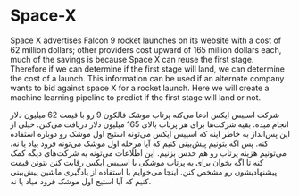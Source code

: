 # Space-X
Space X advertises Falcon 9 rocket launches on its website with a cost of 62 million dollars; other providers cost upward of 165 million dollars each, much of the savings is because Space X can reuse the first stage. Therefore if we can determine if the first stage will land, we can determine the cost of a launch. This information can be used if an alternate company wants to bid against space X for a rocket launch.   Here we will create a machine learning pipeline  to predict if the first stage will land or not.

شرکت اسپیس ایکس ادعا می‌کنه پرتاب موشک فالکون 9 رو با قیمت 62 میلیون دلار انجام میده. بقیه شرکت‌ها برای هر پرتاب بالای 165 میلیون دلار دریافت می‌کنن. خیلی از این پس‌انداز به خاطر اینه که اسپیس ایکس می‌تونه استیج اول موشک رو دوباره استفاده کنه. پس اگه بتونیم پیش‌بینی کنیم که آیا مرحله اول موشک می‌تونه فرود بیاد یا نه، می‌تونیم هزینه پرتاب رو هم حدس بزنیم. این اطلاعات می‌تونه به شرکت‌های دیگه کمک کنه تا اگه بخوان برای یه پرتاب موشکی با اسپیس ایکس رقابت کنن بتونن قیمت پیشنهادیشون رو مشخص کنن. اینجا می‌خوایم با استفاده از یادگیری ماشین پیش‌بینی کنیم که آیا استیج اول موشک فرود میاد یا نه.
